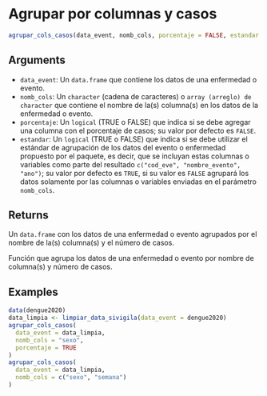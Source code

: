 # Agrupar por columnas y casos

```r
agrupar_cols_casos(data_event, nomb_cols, porcentaje = FALSE, estandar = TRUE)
```

## Arguments

- `data_event`: Un `data.frame` que contiene los datos de una enfermedad o evento.
- `nomb_cols`: Un `character` (cadena de caracteres) o `array (arreglo) de character` que contiene el nombre de la(s) columna(s) en los datos de la enfermedad o evento.
- `porcentaje`: Un `logical` (TRUE o FALSE) que indica si se debe agregar una columna con el porcentaje de casos; su valor por defecto es `FALSE`.
- `estandar`: Un `logical` (TRUE o FALSE) que indica si se debe utilizar el estándar de agrupación de los datos del evento o enfermedad propuesto por el paquete, es decir, que se incluyan estas columnas o variables como parte del resultado `c("cod_eve", "nombre_evento", "ano")`; su valor por defecto es `TRUE`, si su valor es `FALSE` agrupará los datos solamente por las columnas o variables enviadas en el parámetro `nomb_cols`.

## Returns

Un `data.frame` con los datos de una enfermedad o evento agrupados por el nombre de la(s) columna(s) y el número de casos.

Función que agrupa los datos de una enfermedad o evento por nombre de columna(s) y número de casos.

## Examples

```r
data(dengue2020)
data_limpia <- limpiar_data_sivigila(data_event = dengue2020)
agrupar_cols_casos(
  data_event = data_limpia,
  nomb_cols = "sexo",
  porcentaje = TRUE
)
agrupar_cols_casos(
  data_event = data_limpia,
  nomb_cols = c("sexo", "semana")
)
```
